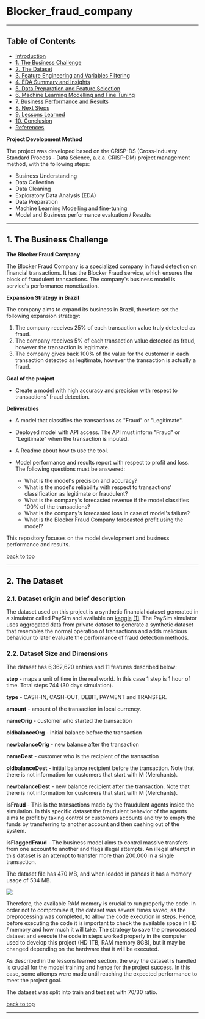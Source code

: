 # Blocker_fraud_company



---

## Table of Contents
- [Introduction](#introduction)
- [1. The Business Challenge](#1-the-business-challenge)
- [2. The Dataset](#2-the-dataset)
- [3. Feature Engineering and Variables Filtering](#3-feature-engineering-and-variables-filtering)
- [4. EDA Summary and Insights](#4-eda-summary-and-insights)
- [5. Data Preparation and Feature Selection](#5-data-preparation-and-feature-selection)
- [6. Machine Learning Modelling and Fine Tuning](#6-machine-learning-modelling-and-fine-tuning)
- [7. Business Performance and Results](#7-business-performance-and-results)
- [8. Next Steps](#8-next-steps)
- [9. Lessons Learned](#9-lessons-learned)
- [10. Conclusion](#10-conclusion)
- [References](#references)

**Project Development Method**

The project was developed based on the CRISP-DS (Cross-Industry Standard Process - Data Science, a.k.a. CRISP-DM) project management method, with the following steps:

- Business Understanding
- Data Collection
- Data Cleaning
- Exploratory Data Analysis (EDA)
- Data Preparation
- Machine Learning Modelling and fine-tuning
- Model and Business performance evaluation / Results

---

## 1. The Business Challenge

**The Blocker Fraud Company**

The Blocker Fraud Company is a specialized company in fraud detection on financial transactions. It has the Blocker Fraud service, which ensures the block of fraudulent transactions. The company's business model is service's performance monetization.

**Expansion Strategy in Brazil**

The company aims to expand its business in Brazil, therefore set the following expansion strategy:

1. The company receives 25% of each transaction value truly detected as fraud.
2. The company receives 5% of each transaction value detected as fraud, however the transaction is legitimate.
3. The company gives back 100% of the value for the customer in each transaction detected as legitimate, however the transaction is actually a fraud.

**Goal of the project**

- Create a model with high accuracy and precision with respect to transactions' fraud detection.

**Deliverables**

- A model that classifies the transactions as "Fraud" or "Legitimate".
- Deployed model with API access. The API must inform "Fraud" or "Legitimate" when the transaction is inputed.
- A Readme about how to use the tool.
- Model performance and results report with respect to profit and loss. The following questions must be answered:

    - What is the model's precision and accuracy?
    - What is the model's reliability with respect to transactions' classification as legitimate or fraudulent?
    - What is the company's forecasted revenue if the model classifies 100% of the transactions?
    - What is the company's forecasted loss in case of model's failure?
    - What is the Blocker Fraud Company forecasted profit using the model?


This repository focuses on the model development and business performance and results.

[back to top](#table-of-contents)

---

## 2. The Dataset
### 2.1. Dataset origin and brief description
The dataset used on this project is a synthetic financial dataset generated in a simulator called PaySim and available on [kaggle](https://www.kaggle.com/ntnu-testimon/paysim1) [[1]](#references). The PaySim simulator uses aggregated data from private dataset to generate a synthetic dataset that resembles the normal operation of transactions and adds malicious behaviour to later evaluate the performance of fraud detection methods.

### 2.2. Dataset Size and Dimensions
The dataset has 6,362,620 entries and 11 features described below:

**step** - maps a unit of time in the real world. In this case 1 step is 1 hour of time. Total steps 744 (30 days simulation).

**type** - CASH-IN, CASH-OUT, DEBIT, PAYMENT and TRANSFER.

**amount** - amount of the transaction in local currency.

**nameOrig** - customer who started the transaction

**oldbalanceOrg** - initial balance before the transaction

**newbalanceOrig** - new balance after the transaction

**nameDest** - customer who is the recipient of the transaction

**oldbalanceDest** - initial balance recipient before the transaction. Note that there is not information for customers that start with M (Merchants).

**newbalanceDest** - new balance recipient after the transaction. Note that there is not information for customers that start with M (Merchants).

**isFraud** - This is the transactions made by the fraudulent agents inside the simulation. In this specific dataset the fraudulent behavior of the agents aims to profit by taking control or customers accounts and try to empty the funds by transferring to another account and then cashing out of the system.

**isFlaggedFraud** - The business model aims to control massive transfers from one account to another and flags illegal attempts. An illegal attempt in this dataset is an attempt to transfer more than 200.000 in a single transaction.

The dataset file has 470 MB, and when loaded in pandas it has a memory usage of 534 MB. 

![](images/02_data_info.png)

Therefore, the available RAM memory is crucial to run properly the code. In order not to compromise it, the dataset was several times saved, as the preprocessing was completed, to allow the code execution in steps. Hence, before executing the code it is important to check the available space in HD / memory and how much it will take. The strategy to save the preprocessed dataset and execute the code in steps worked properly in the computer used to develop this project (HD 1TB, RAM memory 8GB), but it may be changed depending on the hardware that it will be executed.

As described in the lessons learned section, the way the dataset is handled is crucial for the model training and hence for the project success. In this case, some attemps were made until reaching the expected performance to meet the project goal.

The dataset was split into train and test set with 70/30 ratio.

[back to top](#table-of-contents)

---






